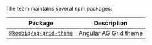 The team maintains several npm packages:

| Package                                                      | Description           |
| ------------------------------------------------------------ | --------------------- |
| [`@koobiq/ag-grid-theme`](/packages/ag-grid-theme/README.md) | Angular AG Grid theme |

